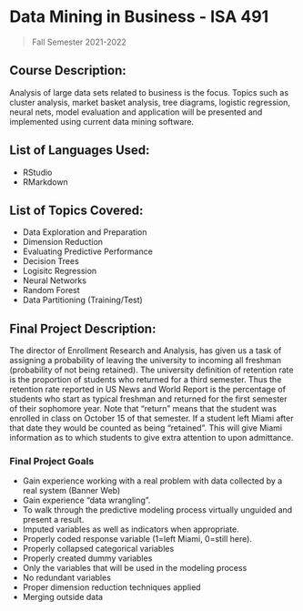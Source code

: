 # Data Mining in Business - ISA 491
> Fall Semester 2021-2022

## Course Description:
Analysis of large data sets related to business is the focus. Topics such as cluster analysis, market basket analysis, tree diagrams, logistic regression, neural nets, model evaluation and application will be presented and implemented using current data mining software.

## List of Languages Used:
- RStudio
- RMarkdown

## List of Topics Covered:
- Data Exploration and Preparation
- Dimension Reduction
- Evaluating Predictive Performance
- Decision Trees
- Logisitc Regression
- Neural Networks
- Random Forest
- Data Partitioning (Training/Test)

## Final Project Description:
The director of Enrollment Research and Analysis, has given us a task of assigning a probability of
leaving the university to incoming all freshman (probability of not being retained). The university
definition of retention rate is the proportion of students who returned for a third semester. Thus the
retention rate reported in US News and World Report is the percentage of students who start as typical
freshman and returned for the first semester of their sophomore year. Note that “return” means that
the student was enrolled in class on October 15 of that semester. If a student left Miami after that date
they would be counted as being “retained”. This will give Miami information as to which students to
give extra attention to upon admittance.

### Final Project Goals
- Gain experience working with a real problem with data collected by a real system (Banner Web)
- Gain experience “data wrangling”.
- To walk through the predictive modeling process virtually unguided and present a result.
- Imputed variables as well as indicators when appropriate.
- Properly coded response variable (1=left Miami, 0=still here).
- Properly collapsed categorical variables
- Properly created dummy variables
- Only the variables that will be used in the modeling process
- No redundant variables
- Proper dimension reduction techniques applied
- Merging outside data

